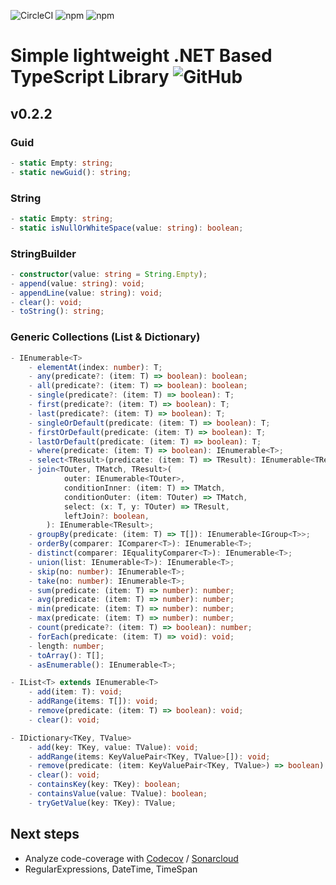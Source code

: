 ![CircleCI](https://img.shields.io/circleci/build/github/alexanderpuscher/typescript-csharp?token=408458f65976cf5d16d80380f7d9aacd3f34590f)
![npm](https://img.shields.io/npm/v/typescript-csharp)
![npm](https://img.shields.io/npm/dw/typescript-csharp)

# Simple lightweight .NET Based TypeScript Library ![GitHub](https://img.shields.io/github/license/alexanderpuscher/typescript-csharp)

## v0.2.2

### Guid
```typescript
- static Empty: string;
- static newGuid(): string;
```  

### String
```typescript
- static Empty: string;
- static isNullOrWhiteSpace(value: string): boolean;
```

### StringBuilder
```typescript
- constructor(value: string = String.Empty);
- append(value: string): void;
- appendLine(value: string): void;
- clear(): void;
- toString(): string;
```

### Generic Collections (List & Dictionary)
```typescript
- IEnumerable<T>
    - elementAt(index: number): T;
    - any(predicate?: (item: T) => boolean): boolean;
    - all(predicate?: (item: T) => boolean): boolean;
    - single(predicate?: (item: T) => boolean): T;
    - first(predicate?: (item: T) => boolean): T;
    - last(predicate?: (item: T) => boolean): T;
    - singleOrDefault(predicate: (item: T) => boolean): T;
    - firstOrDefault(predicate: (item: T) => boolean): T;
    - lastOrDefault(predicate: (item: T) => boolean): T;
    - where(predicate: (item: T) => boolean): IEnumerable<T>;
    - select<TResult>(predicate: (item: T) => TResult): IEnumerable<TResult>;
    - join<TOuter, TMatch, TResult>(
            outer: IEnumerable<TOuter>,
            conditionInner: (item: T) => TMatch,
            conditionOuter: (item: TOuter) => TMatch,
            select: (x: T, y: TOuter) => TResult,
            leftJoin?: boolean,
        ): IEnumerable<TResult>;
    - groupBy(predicate: (item: T) => T[]): IEnumerable<IGroup<T>>;
    - orderBy(comparer: IComparer<T>): IEnumerable<T>;
    - distinct(comparer: IEqualityComparer<T>): IEnumerable<T>;
    - union(list: IEnumerable<T>): IEnumerable<T>;
    - skip(no: number): IEnumerable<T>;
    - take(no: number): IEnumerable<T>;
    - sum(predicate: (item: T) => number): number;
    - avg(predicate: (item: T) => number): number;
    - min(predicate: (item: T) => number): number;
    - max(predicate: (item: T) => number): number;
    - count(predicate?: (item: T) => boolean): number;
    - forEach(predicate: (item: T) => void): void;
    - length: number;
    - toArray(): T[];
    - asEnumerable(): IEnumerable<T>;

- IList<T> extends IEnumerable<T>
    - add(item: T): void;
    - addRange(items: T[]): void;
    - remove(predicate: (item: T) => boolean): void;
    - clear(): void;

- IDictionary<TKey, TValue>
    - add(key: TKey, value: TValue): void;
    - addRange(items: KeyValuePair<TKey, TValue>[]): void;
    - remove(predicate: (item: KeyValuePair<TKey, TValue>) => boolean): void;
    - clear(): void;
    - containsKey(key: TKey): boolean;
    - containsValue(value: TValue): boolean;
    - tryGetValue(key: TKey): TValue;
```

## Next steps
- Analyze code-coverage with [Codecov](https://codecov.io/) / [Sonarcloud](https://sonarcloud.io/)
- RegularExpressions, DateTime, TimeSpan